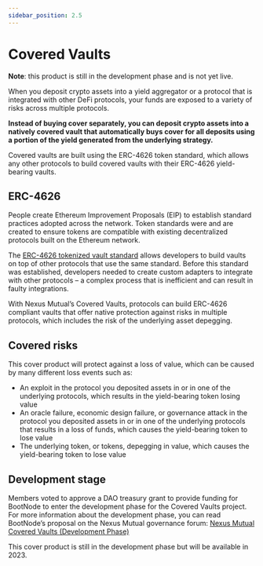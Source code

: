 ```yaml
---
sidebar_position: 2.5
---
```


# Covered Vaults

**Note**: this product is still in the development phase and is not yet live.

When you deposit crypto assets into a yield aggregator or a protocol that is integrated with other DeFi protocols, your funds are exposed to a variety of risks across multiple protocols.

**Instead of buying cover separately, you can deposit crypto assets into a natively covered vault that automatically buys cover for all deposits using a portion of the yield generated from the underlying strategy.**

Covered vaults are built using the ERC-4626 token standard, which allows any other protocols to build covered vaults with their ERC-4626 yield-bearing vaults.

## ERC-4626

People create Ethereum Improvement Proposals (EIP) to establish standard practices adopted across the network. Token standards were and are created to ensure tokens are compatible with existing decentralized protocols built on the Ethereum network.

The [ERC-4626 tokenized vault standard](https://ethereum.org/en/developers/docs/standards/tokens/erc-4626/) allows developers to build vaults on top of other protocols that use the same standard. Before this standard was established, developers needed to create custom adapters to integrate with other protocols – a complex process that is inefficient and can result in faulty integrations.

With Nexus Mutual’s Covered Vaults, protocols can build ERC-4626 compliant vaults that offer native protection against risks in multiple protocols, which includes the risk of the underlying asset depegging.

## Covered risks

This cover product will protect against a loss of value, which can be caused by many different loss events such as:
* An exploit in the protocol you deposited assets in or in one of the underlying protocols, which results in the yield-bearing token losing value
* An oracle failure, economic design failure, or governance attack in the protocol you deposited assets in or in one of the underlying protocols that results in a loss of funds, which causes the yield-bearing token to lose value
* The underlying token, or tokens, depegging in value, which causes the yield-bearing token to lose value

## Development stage

Members voted to approve a DAO treasury grant to provide funding for BootNode to enter the development phase for the Covered Vaults project. For more information about the development phase, you can read BootNode’s proposal on the Nexus Mutual governance forum: [Nexus Mutual Covered Vaults (Development Phase)](https://forum.nexusmutual.io/t/nexus-covered-vaults-development-phase/926/1)

This cover product is still in the development phase but will be available in 2023.
